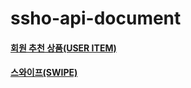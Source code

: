 # ssho-api-document

#### [회원 추천 상품(USER ITEM)](https://github.com/boogle-lab/ssho-api-document/wiki/%EC%83%81%ED%92%88(ITEM))
#### [스와이프(SWIPE)](https://github.com/boogle-lab/ssho-api-document/wiki/%EC%8A%A4%EC%99%80%EC%9D%B4%ED%94%84(SWIPE))


